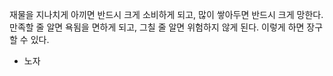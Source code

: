 재물을 지나치게 아끼면
반드시 크게 소비하게 되고,
많이 쌓아두면 반드시 크게 망한다.
만족할 줄 알면 욕됨을 면하게 되고,
그칠 줄 알면 위험하지 않게 된다.
이렇게 하면 장구 할 수 있다.
- 노자
